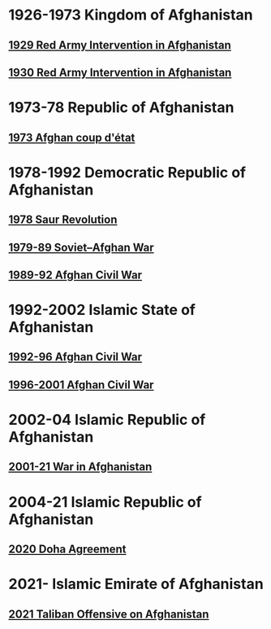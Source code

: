 # 1926-1973 Kingdom of Afghanistan
## [1929 Red Army Intervention in Afghanistan](1926-73%20Kingdom%20of%20Afghanistan/1929%20Red%20Army%20Intervention%20in%20Afghanistan)
## [1930 Red Army Intervention in Afghanistan](1926-73%20Kingdom%20of%20Afghanistan/1930%20Red%20Army%20Intervention%20in%20Afghanistan)
# 1973-78 Republic of Afghanistan
## [1973 Afghan coup d'état](1973-78%20Republic%20of%20Afghanistan/1973%20Afghan%20coup%20d'état)
# 1978-1992 Democratic Republic of Afghanistan
## [1978 Saur Revolution](1978-92%20Democratic%20Republic%20of%20Afghanistan/1978%20Saur%20Revolution)
## [1979-89 Soviet–Afghan War](1978-92%20Democratic%20Republic%20of%20Afghanistan/1979-89%20Soviet–Afghan%20War)
## [1989-92 Afghan Civil War](1978-92%20Democratic%20Republic%20of%20Afghanistan/1989-92%20Afghan%20Civil%20War)
# 1992-2002 Islamic State of Afghanistan
## [1992-96 Afghan Civil War](1992-96%20Islamic%20State%20of%20Afghanistan/1992-96%20Afghan%20Civil%20War)
## [1996-2001 Afghan Civil War](1996-2001%20Islamic%20Emirate%20of%20Afghanistan/1996-2001%20Afghan%20Civil%20War)
# 2002-04 Islamic Republic of Afghanistan
## [2001-21 War in Afghanistan](2002-04%20Islamic%20Republic%20of%20Afghanistan/2001-21%20War%20in%20Afghanistan)
# 2004-21 Islamic Republic of Afghanistan
## [2020 Doha Agreement](2004-21%20Islamic%20Republic%20of%20Afghanistan/2020%20Doha%20Agreement)
# 2021- Islamic Emirate of Afghanistan
## [2021 Taliban Offensive on Afghanistan](2021-%20Islamic%20Emirate%20of%20Afghanistan/2021%20Taliban%20Offensive%20on%20Afghanistan)